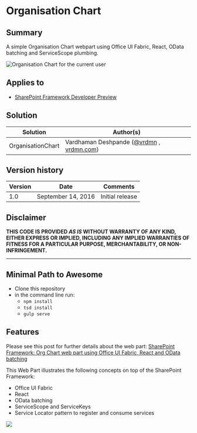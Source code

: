 # Organisation Chart

## Summary
A simple Organisation Chart webpart using Office UI Fabric, React, OData batching and ServiceScope plumbing. 

![Organisation Chart for the current user](./assets/orgchart.png)

## Applies to

* [SharePoint Framework Developer Preview](http://dev.office.com/sharepoint/docs/spfx/sharepoint-framework-overview)


## Solution

Solution|Author(s)
--------|---------
OrganisationChart | Vardhaman Deshpande ([@vrdmn](https://twitter.com/vrdmn) , [vrdmn.com](http://vrdmn.com))

## Version history

Version|Date|Comments
-------|----|--------
1.0|September 14, 2016|Initial release

## Disclaimer
**THIS CODE IS PROVIDED *AS IS* WITHOUT WARRANTY OF ANY KIND, EITHER EXPRESS OR IMPLIED, INCLUDING ANY IMPLIED WARRANTIES OF FITNESS FOR A PARTICULAR PURPOSE, MERCHANTABILITY, OR NON-INFRINGEMENT.**

---

## Minimal Path to Awesome

- Clone this repository
- in the command line run:
  - `npm install`
  - `tsd install`
  - `gulp serve`


## Features

Please see this post for further details about the web part: [SharePoint Framework: Org Chart web part using Office UI Fabric, React and OData batching](http://www.vrdmn.com/2016/09/sharepoint-framework-org-chart-web-part.html)

This Web Part illustrates the following concepts on top of the SharePoint Framework:

- Office UI Fabric
- React
- OData batching
- ServiceScope and ServiceKeys
- Service Locator pattern to register and consume services

<img src="https://telemetry.sharepointpnp.com/sp-dev-fx-webparts/samples/react-organisationchart" />
